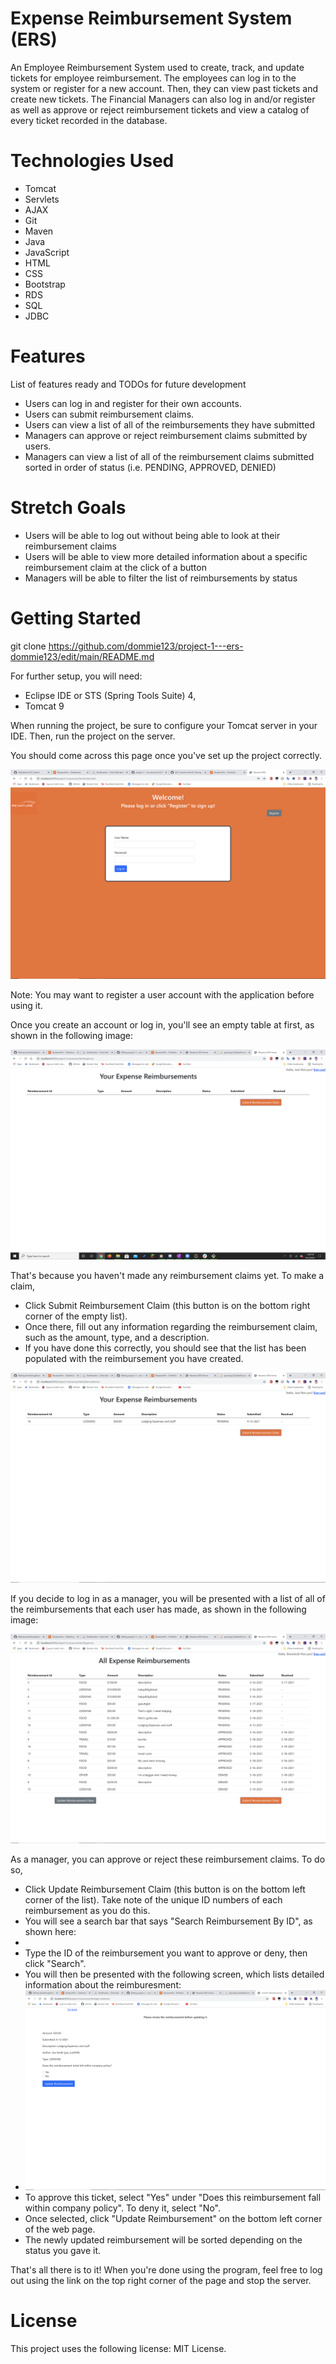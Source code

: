 # Expense Reimbursement System (ERS)
An Employee Reimbursement System used to create, track, and update tickets for employee reimbursement. The employees can log in to the system or register for a new account. Then, they can view past tickets and create new tickets. The Financial Managers can also log in and/or register as well as approve or reject reimbursement tickets and view a catalog of every ticket recorded in the database. 

# Technologies Used
* Tomcat
* Servlets
* AJAX
* Git
* Maven
* Java
* JavaScript
* HTML
* CSS
* Bootstrap
* RDS
* SQL
* JDBC

# Features
List of features ready and TODOs for future development

* Users can log in and register for their own accounts.
* Users can submit reimbursement claims.
* Users can view a list of all of the reimbursements they have submitted
* Managers can approve or reject reimbursement claims submitted by users.
* Managers can view a list of all of the reimbursement claims submitted sorted in order of status (i.e. PENDING, APPROVED, DENIED) 

# Stretch Goals

* Users will be able to log out without being able to look at their reimbursement claims
* Users will be able to view more detailed information about a specific reimbursement claim at the click of a button
* Managers will be able to filter the list of reimbursements by status

# Getting Started
git clone https://github.com/dommie123/project-1---ers-dommie123/edit/main/README.md 

For further setup, you will need: 

* Eclipse IDE or STS (Spring Tools Suite) 4,
* Tomcat 9

When running the project, be sure to configure your Tomcat server in your IDE.
Then, run the project on the server.

You should come across this page once you've set up the project correctly.

<img src="src/main/resources/ers-demo.png" alt="Project Demo" />

Note: You may want to register a user account with the application before using it.

Once you create an account or log in, you'll see an empty table at first, as shown in the following image:

<img src="src/main/resources/ers-empty-list.png" alt="Project Demo Empty List" />

That's because you haven't made any reimbursement claims yet. To make a claim,
* Click Submit Reimbursement Claim (this button is on the bottom right corner of the empty list).
* Once there, fill out any information regarding the reimbursement claim, such as the amount, type, and a description.
* If you have done this correctly, you should see that the list has been populated with the reimbursement you have created. 

<img src="src/main/resources/ers-populated-list.png" alt="Project Demo Populated List" />

If you decide to log in as a manager, you will be presented with a list of all of the reimbursements that each user has made, as shown in the following image: 

<img src="src/main/resources/ers-manager.png" alt="Project Demo Manager" />
  
 As a manager, you can approve or reject these reimbursement claims. To do so, 
 * Click Update Reimbursement Claim (this button is on the bottom left corner of the list). Take note of the unique ID numbers of each reimbursement as you do this.
 * You will see a search bar that says "Search Reimbursement By ID", as shown here: 
 * <insert image here>
 * Type the ID of the reimbursement you want to approve or deny, then click "Search".
 * You will then be presented with the following screen, which lists detailed information about the reimburesment:
 * <img src="src/main/resources/ers-update-reimb.png" alt="Project Demo Update Reimbursement" />
 * To approve this ticket, select "Yes" under "Does this reimbursement fall within company policy". To deny it, select "No".
 * Once selected, click "Update Reimbursement" on the bottom left corner of the web page.
 * The newly updated reimbursement will be sorted depending on the status you gave it.

That's all there is to it! When you're done using the program, feel free to log out using the link on the top right corner of the page and stop the server. 

# License
This project uses the following license: MIT License.
